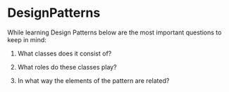 # DesignPatterns

While learning Design Patterns below are the most important questions to keep in mind:

1. What classes does it consist of?

2. What roles do these classes play?

3. In what way the elements of the pattern are related?
